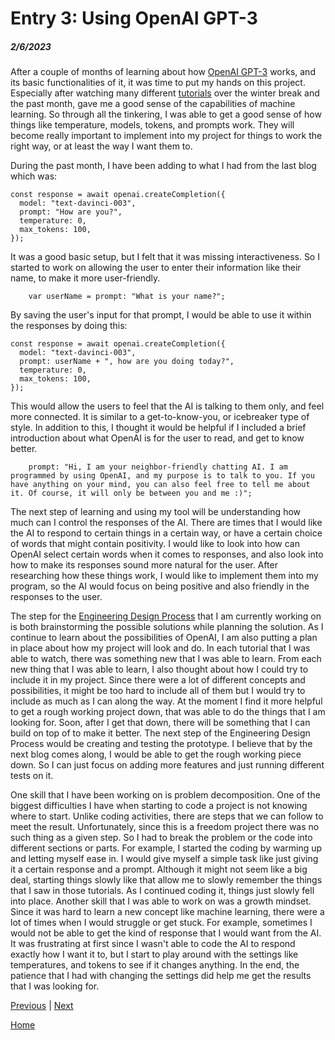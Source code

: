 # Entry 3: Using OpenAI GPT-3
##### 2/6/2023

After a couple of months of learning about how [OpenAI GPT-3](https://openai.com/api/) works, and its basic functionalities of it, it was time to put my hands on this project. Especially after watching many different [tutorials](https://www.youtube.com/watch?v=RA0C_Hh9g8Q&list=WL&index=47&t=508s) over the winter break and the past month, gave me a good sense of the capabilities of machine learning. So through all the tinkering, I was able to get a good sense of how things like temperature, models, tokens, and prompts work. They will become really important to implement into my project for things to work the right way, or at least the way I want them to.

During the past month, I have been adding to what I had from the last blog which was:
```
const response = await openai.createCompletion({
  model: "text-davinci-003",
  prompt: "How are you?",
  temperature: 0,
  max_tokens: 100,
});
```
It was a good basic setup, but I felt that it was missing interactiveness. So I started to work on allowing the user to enter their information like their name, to make it more user-friendly.
```
    var userName = prompt: "What is your name?";
```
By saving the user's input for that prompt, I would be able to use it within the responses by doing this:
```
const response = await openai.createCompletion({
  model: "text-davinci-003",
  prompt: userName + ", how are you doing today?",
  temperature: 0,
  max_tokens: 100,
});
```
This would allow the users to feel that the AI is talking to them only, and feel more connected. It is similar to a get-to-know-you, or icebreaker type of style. In addition to this, I thought it would be helpful if I included a brief introduction about what OpenAI is for the user to read, and get to know better.
```
    prompt: "Hi, I am your neighbor-friendly chatting AI. I am programmed by using OpenAI, and my purpose is to talk to you. If you have anything on your mind, you can also feel free to tell me about it. Of course, it will only be between you and me :)";
```

The next step of learning and using my tool will be understanding how much can I control the responses of the AI. There are times that I would like the AI to respond to certain things in a certain way, or have a certain choice of words that might contain positivity. I would like to look into how can OpenAI select certain words when it comes to responses, and also look into how to make its responses sound more natural for the user. After researching how these things work, I would like to implement them into my program, so the AI would focus on being positive and also friendly in the responses to the user.

The step for the [Engineering Design Process](https://hstatsep.github.io/students/#edp) that I am currently working on is both brainstorming the possible solutions while planning the solution. As I continue to learn about the possibilities of OpenAI, I am also putting a plan in place about how my project will look and do. In each tutorial that I was able to watch, there was something new that I was able to learn. From each new thing that I was able to learn, I also thought about how I could try to include it in my project. Since there were a lot of different concepts and possibilities, it might be too hard to include all of them but I would try to include as much as I can along the way. At the moment I find it more helpful to get a rough working project down, that was able to do the things that I am looking for. Soon, after I get that down, there will be something that I can build on top of to make it better. The next step of the Engineering Design Process would be creating and testing the prototype. I believe that by the next blog comes along, I would be able to get the rough working piece down. So I can just focus on adding more features and just running different tests on it.

One skill that I have been working on is problem decomposition. One of the biggest difficulties I have when starting to code a project is not knowing where to start. Unlike coding activities, there are steps that we can follow to meet the result. Unfortunately, since this is a freedom project there was no such thing as a given step. So I had to break the problem or the code into different sections or parts. For example, I started the coding by warming up and letting myself ease in. I would give myself a simple task like just giving it a certain response and a prompt. Although it might not seem like a big deal, starting things slowly like that allow me to slowly remember the things that I saw in those tutorials. As I continued coding it, things just slowly fell into place. Another skill that I was able to work on was a growth mindset. Since it was hard to learn a new concept like machine learning, there were a lot of times when I would struggle or get stuck. For example, sometimes I would not be able to get the kind of response that I would want from the AI. It was frustrating at first since I wasn't able to code the AI to respond exactly how I want it to, but I start to play around with the settings like temperatures, and tokens to see if it changes anything. In the end, the patience that I had with changing the settings did help me get the results that I was looking for.


[Previous](entry02.md) | [Next](entry04.md)

[Home](../README.md)
